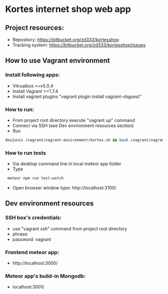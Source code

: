 # Kortes internet shop web app
## Project resources:
 * Repository:        https://bitbucket.org/zd333/kortesshop
 * Tracking system:   https://bitbucket.org/zd333/kortesshop/issues

## How to use Vagrant environment
### Install following apps:
 * Vitrualbox >=v5.0.4
 * Install Vagrant >=1.7.4
 * Install vagrant plugins "vagrant plugin install vagrant-vbguest"
 
### How to run:
 * From project root directory execute "vagrant up" command
 * Connect via SSH (see Dev environment resources section)
 * Run 
  ```sh
  dos2unix /vagrant/vagrant-environment/kortes.sh && bash /vagrant/vagrant-environment/kortes.sh
  ```
 
### How to run tests 
  * Via desktop command line in local meteor app folder 
  * Type 
  ```sh
   meteor npm run test:watch
  ``` 
  * Open browser window type: http://localhost:3100/

## Dev environment resources
### SSH box's credentials:
 * use "vagrant ssh" command from project root directory
 * phrase:
 * password: vagrant
### Frontend meteor app:
 * http://localhost:3000/
### Meteor app's build-in Mongodb:
 * localhost:3001/
